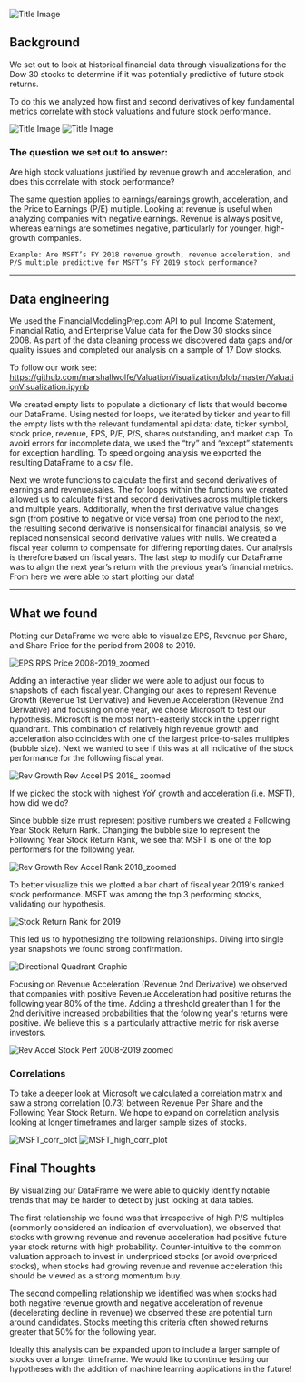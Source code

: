 

![Title Image](Plots/Image1.jpg)

## Background

We set out to look at historical financial data through visualizations for the Dow 30 stocks to determine if it was potentially predictive of future stock returns.

To do this we analyzed how first and second derivatives of key fundamental metrics correlate with stock valuations and future stock performance.

![Title Image](Plots/Image2.jpg)
![Title Image](Plots/Image3.jpg)
### The question we set out to answer:

Are high stock valuations justified by revenue growth and acceleration, and does this correlate with stock performance?

The same question applies to earnings/earnings growth, acceleration, and the Price to Earnings (P/E) multiple. Looking at revenue is useful when analyzing companies with negative earnings. Revenue is always positive, whereas earnings are sometimes negative, particularly for younger, high-growth companies.

```
Example: Are MSFT’s FY 2018 revenue growth, revenue acceleration, and P/S multiple predictive for MSFT’s FY 2019 stock performance?
```
---

## Data engineering

We used the FinancialModelingPrep.com API to pull Income Statement, Financial Ratio, and Enterprise Value data for the Dow 30 stocks since 2008. As part of the data cleaning process we discovered data gaps and/or quality issues and completed our analysis on a sample of 17 Dow stocks.

To follow our work see:
https://github.com/marshallwolfe/ValuationVisualization/blob/master/ValuationVisualization.ipynb

We created empty lists to populate a dictionary of lists that would become our DataFrame. Using nested for loops, we iterated by ticker and year to fill the empty lists with the relevant fundamental api data: date, ticker symbol, stock price, revenue, EPS, P/E, P/S, shares outstanding, and market cap. To avoid errors for incomplete data, we used the “try” and “except” statements for exception handling. To speed ongoing analysis we exported the resulting DataFrame to a csv file. 

Next we wrote functions to calculate the first and second derivatives of earnings and revenue/sales. The for loops within the functions we created allowed us to calculate first and second derivatives across multiple tickers and multiple years. Additionally, when the first derivative value changes sign (from positive to negative or vice versa) from one period to the next, the resulting second derivative is nonsensical for financial analysis, so we replaced nonsensical second derivative values with nulls. We created a fiscal year column to compensate for differing reporting dates. Our analysis is therefore based on fiscal years. The last step to modify our DataFrame was to align the next year’s return with the previous year’s financial metrics. From here we were able to start plotting our data!

---

## What we found

Plotting our DataFrame we were able to visualize EPS, Revenue per Share, and Share Price for the period from 2008 to 2019.  

![EPS RPS Price 2008-2019_zoomed](Plots/EPS_RPS_Price_2008-2019_zoomed.png)



Adding an interactive year slider we were able to adjust our focus to snapshots of each fiscal year. Changing our axes to represent Revenue Growth (Revenue 1st Derivative) and Revenue Acceleration (Revenue 2nd Derivative) and focusing on one year, we chose Microsoft to test our hypothesis. Microsoft is the most north-easterly stock in the upper right quandrant. This combination of relatively high revenue growth and acceleration also coincides with one of the largest price-to-sales multiples (bubble size). Next we wanted to see if this was at all indicative of the stock performance for the following fiscal year.

![Rev Growth Rev Accel PS 2018_ zoomed](Plots/Rev_Growth_Rev_Accel_PS_2018_zoomed.png)

If we picked the stock with highest YoY growth and acceleration (i.e. MSFT), how did we do?

Since bubble size must represent positive numbers we created a Following Year Stock Return Rank. Changing the bubble size to represent the Following Year Stock Return Rank, we see that MSFT is one of the top performers for the following year. 

![Rev Growth Rev Accel Rank 2018_zoomed](Plots/Rev_Growth_Rev_Accel_Rank_2018_zoomed.png)

To better visualize this we plotted a bar chart of fiscal year 2019's ranked stock performance. MSFT was among the top 3 performing stocks, validating our hypothesis.

![Stock Return Rank for 2019](Plots/Stock_Return_Rank_for_2019.png)

This led us to hypothesizing the following relationships. Diving into single year snapshots we found strong confirmation.

![Directional Quadrant Graphic](Plots/Directional_Quadrant_Graphic.png)

Focusing on Revenue Acceleration (Revenue 2nd Derivative) we observed that companies with positive Revenue Acceleration had positive returns the following year 80% of the time. Adding a threshold greater than 1 for the 2nd derivitive increased probabilities that the folowing year's returns were positive. We believe this is a particularly attractive metric for risk averse investors.

![Rev Accel Stock Perf 2008-2019 zoomed](Plots/Rev_Accel_Stock_Perf_2008-2019_zoomed3.png)

### Correlations

To take a deeper look at Microsoft we calculated a correlation matrix and saw a strong correlation (0.73) between Revenue Per Share and the Following Year Stock Return. We hope to expand on correlation analysis looking at longer timeframes and larger sample sizes of stocks. 

![MSFT_corr_plot](Plots/Corr1.png)
![MSFT_high_corr_plot](Plots/Corr2.png)

## Final Thoughts

By visualizing our DataFrame we were able to quickly identify notable trends that may be harder to detect by just looking at data tables.

The first relationship we found was that irrespective of high P/S multiples (commonly considered an indication of overvaluation), we observed that stocks with growing revenue and revenue acceleration had positive future year stock returns with high probability. Counter-intuitive to the common valuation approach to invest in underpriced stocks (or avoid overpriced stocks), when stocks had growing revenue and revenue acceleration this should be viewed as a strong momentum buy.

The second compelling relationship we identified was when stocks had both negative revenue growth and negative acceleration of revenue (decelerating decline in revenue) we observed these are potential turn around candidates. Stocks meeting this criteria often showed returns greater that 50% for the following year.

Ideally this analysis can be expanded upon to include a larger sample of stocks over a longer timeframe. We would like to continue testing our hypotheses with the addition of machine learning applications in the future!



